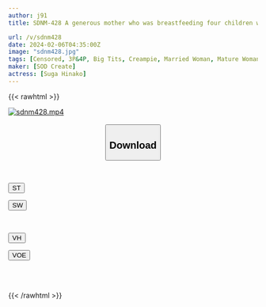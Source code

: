 ```yaml
---
author: j91
title: SDNM-428 A generous mother who was breastfeeding four children with her K-cup breasts, Hinako Suga, 39 years old. Final Chapter She resumed her sex life with her husband, and this was the last shoot... The only desire she had left behind was "Pleasure" I want to cum inside you just for you.”

url: /v/sdnm428
date: 2024-02-06T04:35:00Z
image: "sdnm428.jpg"
tags: [Censored, 3P&4P, Big Tits, Creampie, Married Woman, Mature Woman, Solowork]
maker: [SOD Create]
actress: [Suga Hinako]
---
```



{{< rawhtml >}}

<div class="video" data-videoid="pxpWVa1zxjFrKlv">
    <a href="javascript:;">
        <img src="/v/sdnm428/sdnm428.jpg" width="WIDTH" height="HEIGHT" alt="sdnm428.mp4" loading="lazy">
    </a>
</div>

<script type="text/javascript" src="https://j91.asia/asset/on-demand-st.js"></script>

<br>
  <link rel="stylesheet" href="https://j91.asia/asset/bs5.css">
  
  <center>
  <button class="btn btn-primary" type="button" data-bs-toggle="collapse" data-bs-target=".multi-collapse" aria-expanded="false" aria-controls="multiCollapseExample1 multiCollapseExample2"><h2>Download</h2></button></center>
</p>
<div class="row">
  <div class="col">
    <div class="collapse multi-collapse" id="multiCollapseExample1">
      <div class="card card-body">
	      	      <br>
<div class="buttons">  
<p><a href="https://streamtape.to/v/pxpWVa1zxjFrKlv" target="_blank"><button class="btn-hover color-3"><i class="fa fa-download"></i> ST</button></a></p>
<p><a href="https://cdnwish.com/z8jqltm61gvy" target="_blank"><button class="btn-hover color-2"><i class="fa fa-download"></i> SW</button></a></p></div>
    </div>
  </div>
</div>
  <div class="col">
    <div class="collapse multi-collapse" id="multiCollapseExample2">
      <div class="card card-body">
	      <br>
<div class="buttons">
<p><a href="https://vidhidepro.com/f/f3h16uaw8cen" target="_blank"><button class="btn-hover color-9"><i class="fa fa-download"></i> VH</button></a></p>
<p><a href="https://voe.sx/ydxzkqvqi3yc"><button class="btn-hover color-8"><i class="fa fa-download"></i> VOE</button></a></p></div>
<br><br>
      </div>
    </div>
  </div>
</div>

{{< /rawhtml >}}